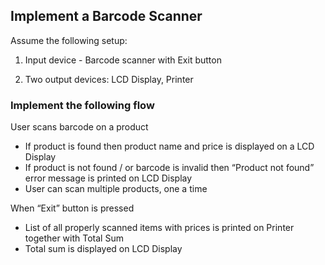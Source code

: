 ## Implement a Barcode Scanner

Assume the following setup:

1. Input device - Barcode scanner with Exit button

2. Two output devices: LCD Display, Printer

### Implement the following flow

User scans barcode on a product
- If product is found then product name and price is displayed on a LCD Display
- If product is not found / or barcode is invalid then “Product not found” error message is printed on LCD Display
- User can scan multiple products, one a time

When “Exit” button is pressed
- List of all properly scanned items with prices is printed on Printer together with Total Sum
- Total sum is displayed on LCD Display
